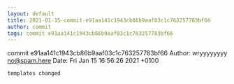 ```yaml
---
layout: default
title: 2021-01-15-commit-e91aa141c1943cb86b9aaf03c1c763257783bf66
author: commit
tags: commit e91aa141c1943cb86b9aaf03c1c763257783bf66
---
```


commit e91aa141c1943cb86b9aaf03c1c763257783bf66
Author: wryyyyyyyy <no@spam.here>
Date:   Fri Jan 15 16:56:26 2021 +0100

    templates changed
